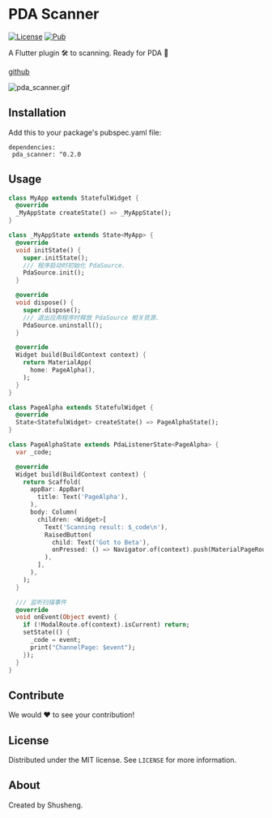 # PDA Scanner
  
[![License][license-image]][license-url] 
[![Pub](https://img.shields.io/pub/v/pda_scanner.svg?style=flat-square)](https://pub.dartlang.org/packages/pda_scanner)

A Flutter plugin 🛠 to scanning. Ready for PDA 🚀 

[github](https://github.com/leyan95/pda_scanner)

![pda_scanner.gif](https://upload-images.jianshu.io/upload_images/3646846-16ca17b573a765f2.gif?imageMogr2/auto-orient/strip%7CimageView2/2/w/320/format/webp)

## Installation

Add this to your package's pubspec.yaml file:

```
dependencies:
 pda_scanner: ^0.2.0
```

## Usage
```dart
class MyApp extends StatefulWidget {
  @override
  _MyAppState createState() => _MyAppState();
}

class _MyAppState extends State<MyApp> {
  @override
  void initState() {
    super.initState();
    /// 程序启动时初始化 PdaSource.
    PdaSource.init();
  }

  @override
  void dispose() {
    super.dispose();
    /// 退出应用程序时释放 PdaSource 相关资源.
    PdaSource.uninstall();
  }

  @override
  Widget build(BuildContext context) {
    return MaterialApp(
      home: PageAlpha(),
    );
  }
}

class PageAlpha extends StatefulWidget {
  @override
  State<StatefulWidget> createState() => PageAlphaState();
}

class PageAlphaState extends PdaListenerState<PageAlpha> {
  var _code;

  @override
  Widget build(BuildContext context) {
    return Scaffold(
      appBar: AppBar(
        title: Text('PageAlpha'),
      ),
      body: Column(
        children: <Widget>[
          Text('Scanning result: $_code\n'),
          RaisedButton(
            child: Text('Got to Beta'),
            onPressed: () => Navigator.of(context).push(MaterialPageRoute(builder: (context) => PageBeta())),
          ),
        ],
      ),
    );
  }

  /// 监听扫描事件
  @override
  void onEvent(Object event) {
    if (!ModalRoute.of(context).isCurrent) return;
    setState(() {
      _code = event;
      print("ChannelPage: $event");
    });
  }
}
```

## Contribute

We would ❤️ to see your contribution!

## License

Distributed under the MIT license. See ``LICENSE`` for more information.

## About

Created by Shusheng.

[license-image]: https://img.shields.io/badge/License-MIT-blue.svg
[license-url]: LICENSE
